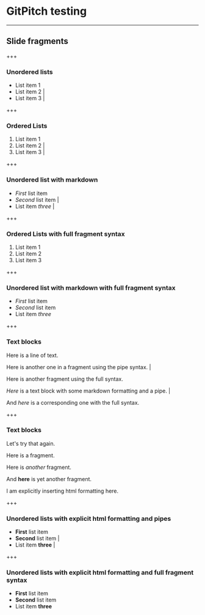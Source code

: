# GitPitch testing

---

## Slide fragments

+++

### Unordered lists

- List item 1
- List item 2 |
- List item 3 |

+++

### Ordered Lists

1. List item 1
1. List item 2 |
1. List item 3 |

+++

### Unordered list with markdown

- _First_ list item
- _Second_ list item |
- List item _three_ |

+++

### Ordered Lists with full fragment syntax

1. List item 1
1. List item 2 <!-- .element: class="fragment" -->
1. List item 3 <!-- .element: class="fragment" -->

+++

### Unordered list with markdown with full fragment syntax

- _First_ list item
- _Second_ list item <!-- .element: class="fragment" -->
- List item _three_ <!-- .element: class="fragment" -->

+++

### Text blocks

Here is a line of text.

Here is another one in a fragment using the pipe syntax. |

Here is another fragment using the full syntax. <!-- .element: class="fragment" -->

*Here* is a text block with some markdown formatting and a pipe. |

And *here* is a corresponding one with the full syntax. <!-- .element: class="fragment" -->

+++

### Text blocks

<p>Let's try that again.</p>
<p>Here is a fragment.</p><!-- .element: class="fragment" -->
<p>Here is <em>another</em> fragment.</p> <!-- .element: class="fragment" -->
<p>And <strong>here</strong> is yet another fragment.</p> <!-- .element: class="fragment" -->
<p>I am explicitly inserting html formatting here.</p> <!-- .element: class="fragment" -->

+++

### Unordered lists with explicit html formatting and pipes

- <strong>First</strong> list item
- <strong>Second</strong> list item |
- List item <strong>three</strong> |

+++

### Unordered lists with explicit html formatting and full fragment syntax

- <strong>First</strong> list item
- <strong>Second</strong> list item <!-- .element: class="fragment" -->
- List item <strong>three</strong> <!-- .element: class="fragment" -->
